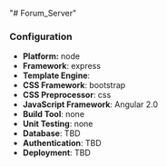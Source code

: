 "# Forum_Server" 

### Configuration
- **Platform:** node
- **Framework**: express
- **Template Engine**: 
- **CSS Framework**: bootstrap
- **CSS Preprocessor**: css
- **JavaScript Framework**: Angular 2.0
- **Build Tool**: none
- **Unit Testing**: none
- **Database**: TBD
- **Authentication**: TBD
- **Deployment**: TBD
